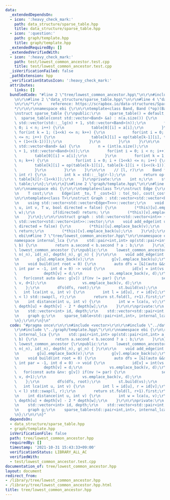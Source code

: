 ```yaml
---
data:
  _extendedDependsOn:
  - icon: ':heavy_check_mark:'
    path: data_structure/sparse_table.hpp
    title: data_structure/sparse_table.hpp
  - icon: ':question:'
    path: graph/template.hpp
    title: graph/template.hpp
  _extendedRequiredBy: []
  _extendedVerifiedWith:
  - icon: ':heavy_check_mark:'
    path: test/lowest_common_ancestor.test.cpp
    title: test/lowest_common_ancestor.test.cpp
  _isVerificationFailed: false
  _pathExtension: hpp
  _verificationStatusIcon: ':heavy_check_mark:'
  attributes:
    links: []
  bundledCode: "#line 2 \"tree/lowest_common_ancestor.hpp\"\n\r\n#include <vector>\r\
    \n\r\n#line 2 \"data_structure/sparse_table.hpp\"\n\r\n#line 4 \"data_structure/sparse_table.hpp\"\
    \n\r\n/*\r\n    reference: https://scrapbox.io/data-structures/Sparse_Table\r\n\
    */\r\n\r\nnamespace ebi {\r\n\r\ntemplate<class Band, Band (*op)(Band, Band)>\r\
    \nstruct sparse_table {\r\npublic:\r\n    sparse_table() = default;\r\n\r\n  \
    \  sparse_table(const std::vector<Band> &a) : n(a.size()) {\r\n        table =\
    \ std::vector(std::__lg(n) + 1, std::vector<Band>(n));\r\n        for(int i =\
    \ 0; i < n; i++) {\r\n            table[0][i] = a[i];\r\n        }\r\n       \
    \ for(int k = 1; (1<<k) <= n; k++) {\r\n            for(int i = 0; i + (1<<k)\
    \ <= n; i++) {\r\n                table[k][i] = op(table[k-1][i], table[k-1][i\
    \ + (1<<(k-1))]);\r\n            }\r\n        }\r\n    }\r\n\r\n    void build(const\
    \ std::vector<Band> &a) {\r\n        n = (int)a.size();\r\n        table = std::vector(std::__lg(n)\
    \ + 1, std::vector<Band>(n));\r\n        for(int i = 0; i < n; i++) {\r\n    \
    \        table[0][i] = a[i];\r\n        }\r\n        for(int k = 1; (1<<k) <=\
    \ n; k++) {\r\n            for(int i = 0; i + (1<<k) <= n; i++) {\r\n        \
    \        table[k][i] = op(table[k-1][i], table[k-1][i + (1<<(k-1))]);\r\n    \
    \        }\r\n        }\r\n    }\r\n\r\n    // [l, r)\r\n    Band fold(int l,\
    \ int r) {\r\n        int k = std::__lg(r-l);\r\n        return op(table[k][l],\
    \ table[k][r-(1<<k)]);\r\n    }\r\nprivate:\r\n    int n;\r\n    std::vector<std::vector<Band>>\
    \ table;\r\n};\r\n\r\n}\n#line 2 \"graph/template.hpp\"\n\r\n#line 4 \"graph/template.hpp\"\
    \n\r\nnamespace ebi {\r\n\r\ntemplate<class T>\r\nstruct Edge {\r\n    int to;\r\
    \n    T cost;\r\n    Edge(int _to, T _cost=1) : to(_to), cost(_cost) { }\r\n};\r\
    \n\r\ntemplate<class T>\r\nstruct Graph : std::vector<std::vector<Edge<T>>> {\r\
    \n    using std::vector<std::vector<Edge<T>>>::vector;\r\n    void add_edge(int\
    \ u, int v, T w, bool directed = false) {\r\n        (*this)[u].emplace_back(v,\
    \ w);\r\n        if(directed) return; \r\n        (*this)[v].emplace_back(u, w);\r\
    \n    }\r\n};\r\n\r\nstruct graph : std::vector<std::vector<int>> {\r\n    using\
    \ std::vector<std::vector<int>>::vector;\r\n    void add_edge(int u, int v, bool\
    \ directed = false) {\r\n        (*this)[u].emplace_back(v);\r\n        if(directed)\
    \ return;\r\n        (*this)[v].emplace_back(u);\r\n    }\r\n};\r\n\r\n} // namespace\
    \ ebi\n#line 7 \"tree/lowest_common_ancestor.hpp\"\n\r\nnamespace ebi {\r\n\r\n\
    namespace internal_lca {\r\n    std::pair<int,int> op(std::pair<int,int> a, std::pair<int,int>\
    \ b) {\r\n        return a.second < b.second ? a : b;\r\n    }\r\n}\r\n\r\nstruct\
    \ lowest_common_ancestor {\r\npublic:\r\n    lowest_common_ancestor(int _n) :\
    \ n(_n), id(_n), depth(_n), g(_n) { }\r\n\r\n    void add_edge(int u, int v) {\r\
    \n        g[u].emplace_back(v);\r\n        g[v].emplace_back(u);\r\n    }\r\n\r\
    \n    void build(int root = 0) {\r\n        auto dfs = [&](auto &&self, int v,\
    \ int par = -1, int d = 0) -> void {\r\n            id[v] = int(vs.size());\r\n\
    \            depth[v] = d;\r\n            vs.emplace_back(v, d);\r\n         \
    \   for(const auto &nv: g[v]) if(nv != par) {\r\n                self(self, nv,\
    \ v, d+1);\r\n                vs.emplace_back(v, d);\r\n            }\r\n    \
    \    };\r\n        dfs(dfs, root);\r\n        st.build(vs);\r\n    }\r\n\r\n \
    \   int lca(int u, int v) {\r\n        int l = id[u], r = id[v];\r\n        if(r\
    \ < l) std::swap(l, r);\r\n        return st.fold(l, r+1).first;\r\n    }\r\n\r\
    \n    int distance(int u, int v) {\r\n        int w = lca(u, v);\r\n        return\
    \ depth[u] + depth[v] - 2 * depth[w];\r\n    }\r\n\r\nprivate:\r\n    int n;\r\
    \n    std::vector<int> id, depth;\r\n    std::vector<std::pair<int,int>> vs;\r\
    \n    graph g;\r\n    sparse_table<std::pair<int,int>, internal_lca::op> st;\r\
    \n};\r\n\r\n}\n"
  code: "#pragma once\r\n\r\n#include <vector>\r\n\r\n#include \"../data_structure/sparse_table.hpp\"\
    \r\n#include \"../graph/template.hpp\"\r\n\r\nnamespace ebi {\r\n\r\nnamespace\
    \ internal_lca {\r\n    std::pair<int,int> op(std::pair<int,int> a, std::pair<int,int>\
    \ b) {\r\n        return a.second < b.second ? a : b;\r\n    }\r\n}\r\n\r\nstruct\
    \ lowest_common_ancestor {\r\npublic:\r\n    lowest_common_ancestor(int _n) :\
    \ n(_n), id(_n), depth(_n), g(_n) { }\r\n\r\n    void add_edge(int u, int v) {\r\
    \n        g[u].emplace_back(v);\r\n        g[v].emplace_back(u);\r\n    }\r\n\r\
    \n    void build(int root = 0) {\r\n        auto dfs = [&](auto &&self, int v,\
    \ int par = -1, int d = 0) -> void {\r\n            id[v] = int(vs.size());\r\n\
    \            depth[v] = d;\r\n            vs.emplace_back(v, d);\r\n         \
    \   for(const auto &nv: g[v]) if(nv != par) {\r\n                self(self, nv,\
    \ v, d+1);\r\n                vs.emplace_back(v, d);\r\n            }\r\n    \
    \    };\r\n        dfs(dfs, root);\r\n        st.build(vs);\r\n    }\r\n\r\n \
    \   int lca(int u, int v) {\r\n        int l = id[u], r = id[v];\r\n        if(r\
    \ < l) std::swap(l, r);\r\n        return st.fold(l, r+1).first;\r\n    }\r\n\r\
    \n    int distance(int u, int v) {\r\n        int w = lca(u, v);\r\n        return\
    \ depth[u] + depth[v] - 2 * depth[w];\r\n    }\r\n\r\nprivate:\r\n    int n;\r\
    \n    std::vector<int> id, depth;\r\n    std::vector<std::pair<int,int>> vs;\r\
    \n    graph g;\r\n    sparse_table<std::pair<int,int>, internal_lca::op> st;\r\
    \n};\r\n\r\n}"
  dependsOn:
  - data_structure/sparse_table.hpp
  - graph/template.hpp
  isVerificationFile: false
  path: tree/lowest_common_ancestor.hpp
  requiredBy: []
  timestamp: '2021-10-31 15:43:33+09:00'
  verificationStatus: LIBRARY_ALL_AC
  verifiedWith:
  - test/lowest_common_ancestor.test.cpp
documentation_of: tree/lowest_common_ancestor.hpp
layout: document
redirect_from:
- /library/tree/lowest_common_ancestor.hpp
- /library/tree/lowest_common_ancestor.hpp.html
title: tree/lowest_common_ancestor.hpp
---
```

